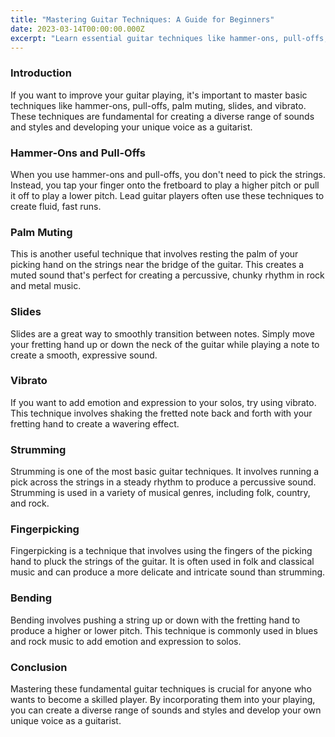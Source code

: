 ```yaml
---
title: "Mastering Guitar Techniques: A Guide for Beginners"
date: 2023-03-14T00:00:00.000Z
excerpt: "Learn essential guitar techniques like hammer-ons, pull-offs, palm muting, slides, and vibrato to enhance your playing and develop your unique style."
---
```


### Introduction

If you want to improve your guitar playing, it's important to master basic techniques like hammer-ons, pull-offs, palm muting, slides, and vibrato. These techniques are fundamental for creating a diverse range of sounds and styles and developing your unique voice as a guitarist.

### Hammer-Ons and Pull-Offs

When you use hammer-ons and pull-offs, you don't need to pick the strings. Instead, you tap your finger onto the fretboard to play a higher pitch or pull it off to play a lower pitch. Lead guitar players often use these techniques to create fluid, fast runs.

### Palm Muting

This is another useful technique that involves resting the palm of your picking hand on the strings near the bridge of the guitar. This creates a muted sound that's perfect for creating a percussive, chunky rhythm in rock and metal music.

### Slides

Slides are a great way to smoothly transition between notes. Simply move your fretting hand up or down the neck of the guitar while playing a note to create a smooth, expressive sound.

### Vibrato

If you want to add emotion and expression to your solos, try using vibrato. This technique involves shaking the fretted note back and forth with your fretting hand to create a wavering effect.

### Strumming

Strumming is one of the most basic guitar techniques. It involves running a pick across the strings in a steady rhythm to produce a percussive sound. Strumming is used in a variety of musical genres, including folk, country, and rock.

### Fingerpicking

Fingerpicking is a technique that involves using the fingers of the picking hand to pluck the strings of the guitar. It is often used in folk and classical music and can produce a more delicate and intricate sound than strumming.

### Bending

Bending involves pushing a string up or down with the fretting hand to produce a higher or lower pitch. This technique is commonly used in blues and rock music to add emotion and expression to solos.

### Conclusion

Mastering these fundamental guitar techniques is crucial for anyone who wants to become a skilled player. By incorporating them into your playing, you can create a diverse range of sounds and styles and develop your own unique voice as a guitarist.
